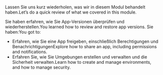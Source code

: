<span data-ttu-id="cad37-101">Lassen Sie uns kurz wiederholen, was wir in diesem Modul behandelt haben.</span><span class="sxs-lookup"><span data-stu-id="cad37-101">Let’s do a quick review of what we covered in this module.</span></span>

<span data-ttu-id="cad37-102">Sie haben erfahren, wie Sie App-Versionen überprüfen und wiederherstellen.</span><span class="sxs-lookup"><span data-stu-id="cad37-102">You learned how to review and restore app versions.</span></span> <span data-ttu-id="cad37-103">Sie haben:</span><span class="sxs-lookup"><span data-stu-id="cad37-103">You got to:</span></span>
  - <span data-ttu-id="cad37-104">Erfahren, wie Sie eine App freigeben, einschließlich Berechtigungen und Benachrichtigungen</span><span class="sxs-lookup"><span data-stu-id="cad37-104">Explore how to share an app, including permissions and notifications.</span></span>
  - <span data-ttu-id="cad37-105">Erfahren Sie, wie Sie Umgebungen erstellen und verwalten und die Sicherheit verwalten.</span><span class="sxs-lookup"><span data-stu-id="cad37-105">Learn how to create and manage environments, and how to manage security.</span></span>
